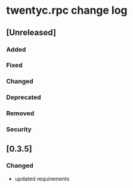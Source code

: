 
# twentyc.rpc change log

## [Unreleased]
### Added
### Fixed
### Changed
### Deprecated
### Removed
### Security

## [0.3.5]
### Changed
- updated requirements

